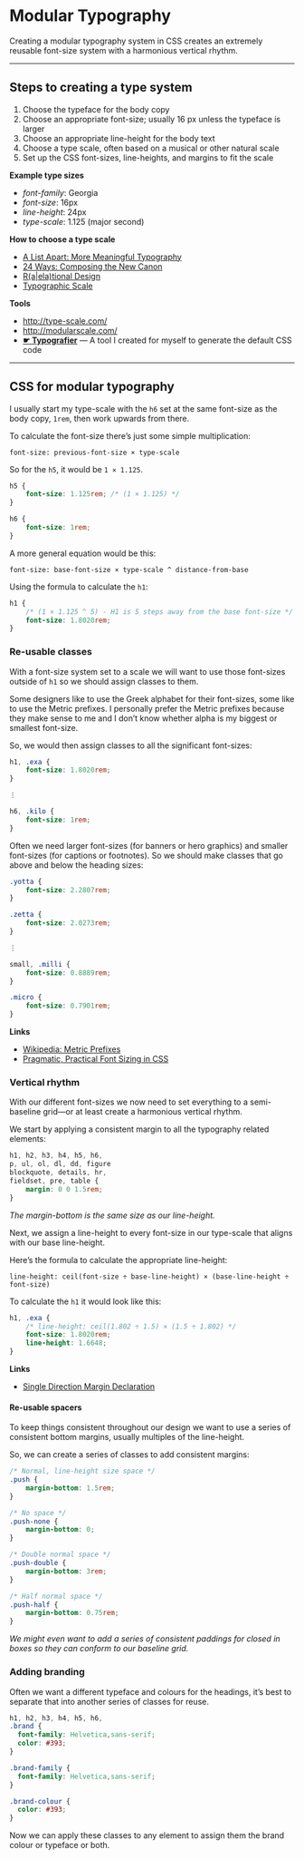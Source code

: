 # Modular Typography

Creating a modular typography system in CSS creates an extremely reusable font-size system with a harmonious vertical rhythm.

---

## Steps to creating a type system

1. Choose the typeface for the body copy
2. Choose an appropriate font-size; usually 16 px unless the typeface is larger
3. Choose an appropriate line-height for the body text
4. Choose a type scale, often based on a musical or other natural scale
5. Set up the CSS font-sizes, line-heights, and margins to fit the scale

**Example type sizes**

- *font-family*: Georgia
- *font-size*: 16px
- *line-height*: 24px
- *type-scale*: 1.125 (major second)

**How to choose a type scale**

- [A List Apart: More Meaningful Typography](http://alistapart.com/article/more-meaningful-typography)
- [24 Ways: Composing the New Canon](http://24ways.org/2011/composing-the-new-canon/)
- [R(a|ela)tional Design](http://blog.8thlight.com/billy-whited/2011/10/28/r-a-ela-tional-design.html)
- [Typographic Scale](http://spencermortensen.com/articles/typographic-scale/)

**Tools**

- <http://type-scale.com/>
- <http://modularscale.com/>
- **[☛ Typografier](http://tjb.io/type)** — A tool I created for myself to generate the default CSS code

---

## CSS for modular typography

I usually start my type-scale with the `h6` set at the same font-size as the body copy, `1rem`, then work upwards from there.

To calculate the font-size there’s just some simple multiplication:

```
font-size: previous-font-size × type-scale
```

So for the `h5`, it would be `1 × 1.125`. 

```css
h5 {
	font-size: 1.125rem; /* (1 × 1.125) */
}

h6 {
	font-size: 1rem;
}
```

A more general equation would be this:

```
font-size: base-font-size × type-scale ^ distance-from-base
```

Using the formula to calculate the `h1`:

```css
h1 {
	/* (1 × 1.125 ^ 5) - H1 is 5 steps away from the base font-size */
	font-size: 1.8020rem; 
}
```

### Re-usable classes

With a font-size system set to a scale we will want to use those font-sizes outside of `h1` so we should assign classes to them.

Some designers like to use the Greek alphabet for their font-sizes, some like to use the Metric prefixes. I personally prefer the Metric prefixes because they make sense to me and I don’t know whether alpha is my biggest or smallest font-size.

So, we would then assign classes to all the significant font-sizes:

```css
h1, .exa {
	font-size: 1.8020rem;
}

⋮

h6, .kilo {
	font-size: 1rem;
}
```

Often we need larger font-sizes (for banners or hero graphics) and smaller font-sizes (for captions or footnotes). So we should make classes that go above and below the heading sizes:

```css
.yotta {
	font-size: 2.2807rem;
}

.zetta {
	font-size: 2.0273rem;
}

⋮

small, .milli {
	font-size: 0.8889rem;
}

.micro {
	font-size: 0.7901rem;
}
```

**Links**

- [Wikipedia: Metric Prefixes](http://en.wikipedia.org/wiki/Metric_prefix)
- [Pragmatic, Practical Font Sizing in CSS](http://csswizardry.com/2012/02/pragmatic-practical-font-sizing-in-css/)

### Vertical rhythm

With our different font-sizes we now need to set everything to a semi-baseline grid—or at least create a harmonious vertical rhythm.

We start by applying a consistent margin to all the typography related elements:

```css
h1, h2, h3, h4, h5, h6,
p, ul, ol, dl, dd, figure
blockquote, details, hr,
fieldset, pre, table {
	margin: 0 0 1.5rem;
}
```

*The margin-bottom is the same size as our line-height.*

Next, we assign a line-height to every font-size in our type-scale that aligns with our base line-height.

Here’s the formula to calculate the appropriate line-height:

```
line-height: ceil(font-size ÷ base-line-height) × (base-line-height ÷ font-size)
```

To calculate the `h1` it would look like this:

```css
h1, .exa {
	/* line-height: ceil(1.802 ÷ 1.5) × (1.5 ÷ 1.802) */
	font-size: 1.8020rem;
	line-height: 1.6648;
}
```

**Links**

- [Single Direction Margin Declaration](http://csswizardry.com/2012/06/single-direction-margin-declarations/)

#### Re-usable spacers

To keep things consistent throughout our design we want to use a series of consistent bottom margins, usually multiples of the line-height.

So, we can create a series of classes to add consistent margins:

```css
/* Normal, line-height size space */
.push {
	margin-bottom: 1.5rem;
}

/* No space */
.push-none {
	margin-bottom: 0;
}

/* Double normal space */
.push-double {
	margin-bottom: 3rem;
}

/* Half normal space */
.push-half {
	margin-bottom: 0.75rem;
}
```

*We might even want to add a series of consistent paddings for closed in boxes so they can conform to our baseline grid.*

### Adding branding

Often we want a different typeface and colours for the headings, it’s best to separate that into another series of classes for reuse.

```css
h1, h2, h3, h4, h5, h6,
.brand {
  font-family: Helvetica,sans-serif;
  color: #393;
}

.brand-family {
  font-family: Helvetica,sans-serif;
}

.brand-colour {
  color: #393;
}
```

Now we can apply these classes to any element to assign them the brand colour or typeface or both.
